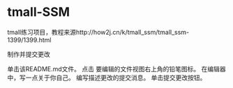 # tmall-SSM
tmall练习项目，教程来源http://how2j.cn/k/tmall_ssm/tmall_ssm-1399/1399.html


制作并提交更改

单击该README.md文件。
点击  要编辑的文件视图右上角的铅笔图标。
在编辑器中，写一点关于你自己。
编写描述更改的提交消息。
单击提交更改按钮。
